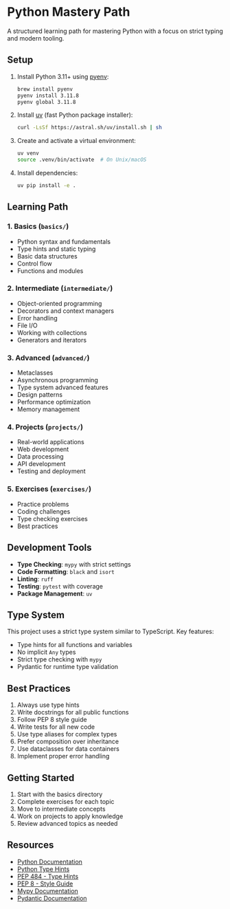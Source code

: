 # Python Mastery Path

A structured learning path for mastering Python with a focus on strict typing and modern tooling.

## Setup

1. Install Python 3.11+ using [pyenv](https://github.com/pyenv/pyenv):
   ```bash
   brew install pyenv
   pyenv install 3.11.8
   pyenv global 3.11.8
   ```

2. Install [uv](https://github.com/astral-sh/uv) (fast Python package installer):
   ```bash
   curl -LsSf https://astral.sh/uv/install.sh | sh
   ```

3. Create and activate a virtual environment:
   ```bash
   uv venv
   source .venv/bin/activate  # On Unix/macOS
   ```

4. Install dependencies:
   ```bash
   uv pip install -e .
   ```

## Learning Path

### 1. Basics (`basics/`)
- Python syntax and fundamentals
- Type hints and static typing
- Basic data structures
- Control flow
- Functions and modules

### 2. Intermediate (`intermediate/`)
- Object-oriented programming
- Decorators and context managers
- Error handling
- File I/O
- Working with collections
- Generators and iterators

### 3. Advanced (`advanced/`)
- Metaclasses
- Asynchronous programming
- Type system advanced features
- Design patterns
- Performance optimization
- Memory management

### 4. Projects (`projects/`)
- Real-world applications
- Web development
- Data processing
- API development
- Testing and deployment

### 5. Exercises (`exercises/`)
- Practice problems
- Coding challenges
- Type checking exercises
- Best practices

## Development Tools

- **Type Checking**: `mypy` with strict settings
- **Code Formatting**: `black` and `isort`
- **Linting**: `ruff`
- **Testing**: `pytest` with coverage
- **Package Management**: `uv`

## Type System

This project uses a strict type system similar to TypeScript. Key features:
- Type hints for all functions and variables
- No implicit `Any` types
- Strict type checking with `mypy`
- Pydantic for runtime type validation

## Best Practices

1. Always use type hints
2. Write docstrings for all public functions
3. Follow PEP 8 style guide
4. Write tests for all new code
5. Use type aliases for complex types
6. Prefer composition over inheritance
7. Use dataclasses for data containers
8. Implement proper error handling

## Getting Started

1. Start with the basics directory
2. Complete exercises for each topic
3. Move to intermediate concepts
4. Work on projects to apply knowledge
5. Review advanced topics as needed

## Resources

- [Python Documentation](https://docs.python.org/3/)
- [Python Type Hints](https://docs.python.org/3/library/typing.html)
- [PEP 484 - Type Hints](https://www.python.org/dev/peps/pep-0484/)
- [PEP 8 - Style Guide](https://www.python.org/dev/peps/pep-0008/)
- [Mypy Documentation](https://mypy.readthedocs.io/)
- [Pydantic Documentation](https://docs.pydantic.dev/) 
